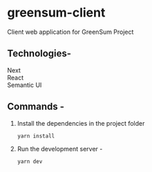 # greensum-client

Client web application for GreenSum Project

## Technologies-

Next  
React  
Semantic UI

## Commands -

1. Install the dependencies in the project folder

    ```shell
    yarn install
    ```

2. Run the development server -

    ```shell
    yarn dev
    ```
